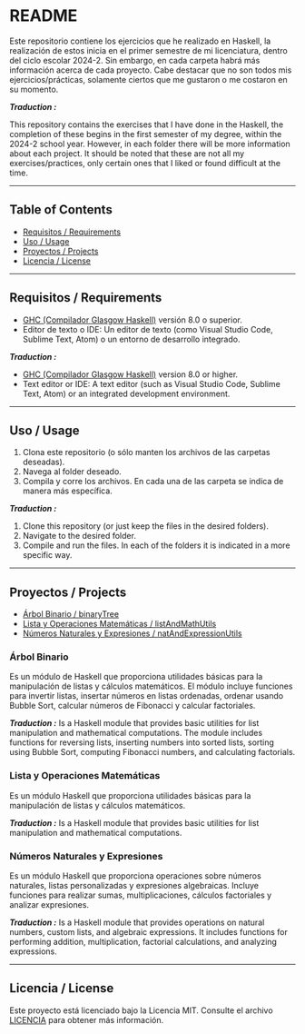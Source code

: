 # README

Este repositorio contiene los ejercicios que he realizado en Haskell, la realización de estos inicia en el primer semestre de mi licenciatura, dentro del ciclo escolar 2024-2. Sin embargo, en cada carpeta habrá más información acerca de cada proyecto. Cabe destacar que no son todos mis ejercicios/prácticas, solamente ciertos que me gustaron o me costaron en su momento.

***Traduction :***

This repository contains the exercises that I have done in the Haskell, the completion of these begins in the first semester of my degree, within the 2024-2 school year. However, in each folder there will be more information about each project. 
It should be noted that these are not all my exercises/practices, only certain ones that I liked or found difficult at the time.

---

## Table of Contents

- [Requisitos / Requirements](#requisitos--requirements)
- [Uso / Usage](#uso--usage)
- [Proyectos / Projects](#proyectos--projects)
- [Licencia / License](#licencia--license)


---

## Requisitos / Requirements

- [GHC (Compilador Glasgow Haskell)](https://www.haskell.org/ghc/) versión 8.0 o superior.
- Editor de texto o IDE: Un editor de texto (como Visual Studio Code, Sublime Text, Atom) o un entorno de desarrollo integrado.

***Traduction :***

- [GHC (Compilador Glasgow Haskell)](https://www.haskell.org/ghc/) version 8.0 or higher.
- Text editor or IDE: A text editor (such as Visual Studio Code, Sublime Text, Atom) or an integrated development environment.

---

## Uso / Usage

1. Clona este repositorio (o sólo manten los archivos de las carpetas deseadas).
2. Navega al folder deseado.
3. Compila y corre los archivos. En cada una de las carpeta se indica de manera más específica.

***Traduction :***

1. Clone this repository (or just keep the files in the desired folders).
2. Navigate to the desired folder.
3. Compile and run the files. In each of the folders it is indicated in a more specific way.

---

## Proyectos / Projects

- [Árbol Binario / binaryTree](#árbol-binario)
- [Lista y Operaciones Matemáticas / listAndMathUtils](#lista-y-operaciones-matemáticas)
- [Números Naturales y Expresiones / natAndExpressionUtils](#números-naturales-y-expresiones)

### Árbol Binario

Es un módulo de Haskell que proporciona utilidades básicas para la manipulación de listas y cálculos matemáticos. El módulo incluye funciones para invertir listas, insertar números en listas ordenadas, ordenar usando Bubble Sort, calcular números de Fibonacci y calcular factoriales.

***Traduction :***
Is a Haskell module that provides basic utilities for list manipulation and mathematical computations. The module includes functions for reversing lists, inserting numbers into sorted lists, sorting using Bubble Sort, computing Fibonacci numbers, and calculating factorials.


### Lista y Operaciones Matemáticas

Es un módulo Haskell que proporciona utilidades básicas para la manipulación de listas y cálculos matemáticos.

***Traduction :***
Is a Haskell module that provides basic utilities for list manipulation and mathematical computations.


### Números Naturales y Expresiones

Es un módulo Haskell que proporciona operaciones sobre números naturales, listas personalizadas y expresiones algebraicas. Incluye funciones para realizar sumas, multiplicaciones, cálculos factoriales y analizar expresiones.

***Traduction :***
Is a Haskell module that provides operations on natural numbers, custom lists, and algebraic expressions. It includes functions for performing addition, multiplication, factorial calculations, and analyzing expressions. 

---

## Licencia / License
Este proyecto está licenciado bajo la Licencia MIT. Consulte el archivo [LICENCIA](LICENCIA) para obtener más información.
